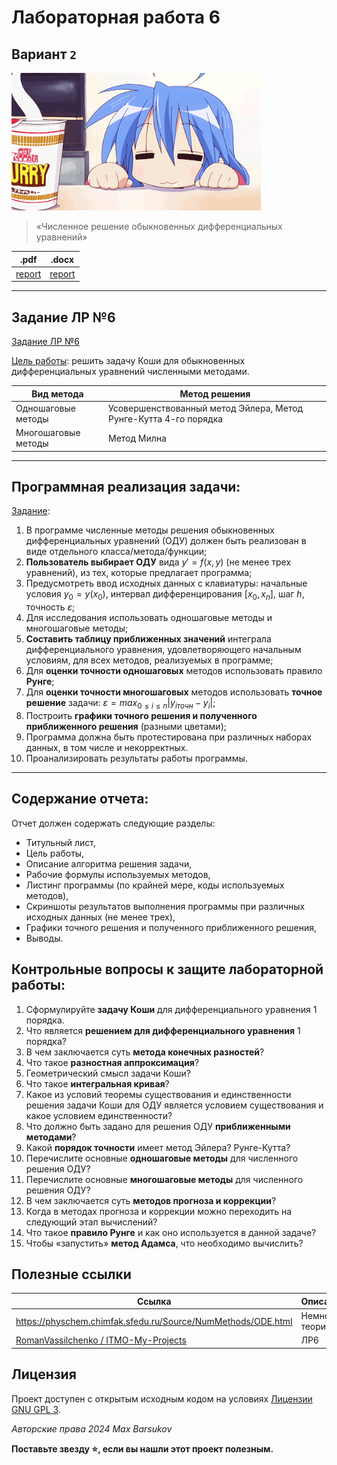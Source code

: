 # Лабораторная работа 6

## Вариант `2`

<img alt="doshirak" src="https://github.com/maxbarsukov/itmo/blob/master/.docs/doshirak.gif" height="220">

> «Численное решение обыкновенных дифференциальных уравнений»

|.pdf|.docx|
|-|-|
| [report](./docs/report.pdf) | [report](./docs/report.docx) |

---

## Задание ЛР №6

[Задание ЛР №6](../../задания/Задание%20ЛР№6.pdf)

<ins>Цель работы</ins>: решить задачу Коши для обыкновенных дифференциальных уравнений численными методами.

| Вид метода | Метод решения |
| --- | --- |
| Одношаговые методы | Усовершенствованный метод Эйлера, Метод Рунге-Кутта 4-го порядка |
| Многошаговые методы | Метод Милна |

---

## Программная реализация задачи:

<ins>Задание</ins>:

1. В программе численные методы решения обыкновенных дифференциальных уравнений (ОДУ) должен быть реализован в виде отдельного класса/метода/функции;
2. **Пользователь выбирает ОДУ** вида $y' = f(x, y)$ (не менее трех уравнений), из тех, которые предлагает программа;
3. Предусмотреть ввод исходных данных с клавиатуры: начальные условия $y_0 = y(x_0)$, интервал дифференцирования $[x_0, x_n]$, шаг $h$, точность $\varepsilon$;
4. Для исследования использовать одношаговые методы и многошаговые методы;
5. **Составить таблицу приближенных значений** интеграла дифференциального уравнения, удовлетворяющего начальным условиям, для всех методов, реализуемых в программе;
6. Для **оценки точности одношаговых** методов использовать правило **Рунге**;
7. Для **оценки точности многошаговых** методов использовать **точное решение** задачи: $\varepsilon = max_{0 \leq i \leq n} |y_{iточн} - y_i|$;
8. Построить **графики точного решения и полученного приближенного решения** (разными цветами);
9. Программа должна быть протестирована при различных наборах данных, в том числе и некорректных.
10. Проанализировать результаты работы программы.

---

## Содержание отчета:

Отчет должен содержать следующие разделы:

- Титульный лист,
- Цель работы,
- Описание алгоритма решения задачи,
- Рабочие формулы используемых методов,
- Листинг программы (по крайней мере, коды используемых методов),
- Скриншоты результатов выполнения программы при различных исходных данных (не менее трех),
- Графики точного решения и полученного приближенного решения,
- Выводы.

## Контрольные вопросы к защите лабораторной работы:

1. Сформулируйте **задачу Коши** для дифференциального уравнения 1 порядка.
2. Что является **решением для дифференциального уравнения** 1 порядка?
3. В чем заключается суть **метода конечных разностей**?
4. Что такое **разностная аппроксимация**?
5. Геометрический смысл задачи Коши?
6. Что такое **интегральная кривая**?
7. Какое из условий теоремы существования и единственности решения задачи Коши для ОДУ является условием существования и какое условием единственности?
8. Что должно быть задано для решения ОДУ **приближенными методами**?
9. Какой **порядок точности** имеет метод Эйлера? Рунге-Кутта?
10. Перечислите основные **одношаговые методы** для численного решения ОДУ?
11. Перечислите основные **многошаговые методы** для численного решения ОДУ?
12. В чем заключается суть **методов прогноза и коррекции**?
13. Когда в методах прогноза и коррекции можно переходить на следующий этап вычислений?
14. Что такое **правило Рунге** и как оно используется в данной задаче?
15. Чтобы «запустить» **метод Адамса**, что необходимо вычислить?

## Полезные ссылки

| Ссылка | Описание |
| --- | --- |
| https://physchem.chimfak.sfedu.ru/Source/NumMethods/ODE.html | Немного теории |
| [RomanVassilchenko / ITMO-My-Projects](https://github.com/RomanVassilchenko/ITMO-My-Projects/blob/main/Year-2/ComputationalMathematics%2C%20%D0%92%D1%8B%D1%87%D0%9C%D0%B0%D1%82%2C%20%D0%92%D1%8B%D1%87%D0%B8%D1%81%D0%BB%D0%B8%D1%82%D0%B5%D0%BB%D1%8C%D0%BD%D0%B0%D1%8F%20%D0%BC%D0%B0%D1%82%D0%B5%D0%BC%D0%B0%D1%82%D0%B8%D0%BA%D0%B0/lab6/main.py) | ЛР6 |

## Лицензия

Проект доступен с открытым исходным кодом на условиях [Лицензии GNU GPL 3](https://opensource.org/license/gpl-3-0/).

*Авторские права 2024 Max Barsukov*

**Поставьте звезду :star:, если вы нашли этот проект полезным.**

